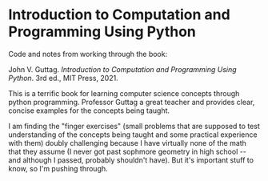# Introduction to Computation and Programming Using Python
Code and notes from working through the book:

John V. Guttag. _Introduction to Computation and Programming Using Python_. 3rd ed., MIT Press, 2021.

This is a terrific book for learning computer science concepts through
python programming. Professor Guttag a great teacher and provides clear,
concise examples for the concepts being taught.

I am finding the "finger exercises" (small problems that are supposed to
test understanding of the concepts being taught and some practical
experience with them) doubly challenging because I have virtually none of
the math that they assume (I never got past sophmore geometry in high
school -- and although I passed, probably shouldn't have). But it's important
stuff to know, so I'm pushing through.

